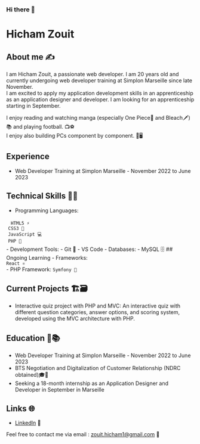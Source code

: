 ### Hi there 👋

# Hicham Zouit

## About me ✍️
I am Hicham Zouit, a passionate web developer. I am 20 years old and currently undergoing web developer training at Simplon Marseille since late November.<br>I am excited to apply my application development skills in an apprenticeship as an application designer and developer. I am looking for an apprenticeship starting in September.

I enjoy reading and watching manga (especially One Piece👒 and Bleach🗡️)📚 and playing football. 📺⚽️
<br>I enjoy also building PCs component by component. 🔧🖥

## Experience
- Web Developer Training at Simplon Marseille - November 2022 to June 2023

## Technical Skills 👨‍💻
- Programming Languages: <br>
<div style="padding: 5px;">
    <code> HTML5 ⚡️</code><br>
    <code>CSS3 🎨</code><br>
    <code>JavaScript 💻</code><br>
    <code>PHP 🐘</code>
</div>
- Development Tools: 
    - Git 🐙
    - VS Code
- Databases: 
    - MySQL 🗄️
## Ongoing Learning
- Frameworks:<br>
  <code>React ⚛️</code> <br>
- PHP Framework:  
   <code>Symfony 🎵</code> 

## Current Projects 🏗️🗃️
- Interactive quiz project with PHP and MVC: An interactive quiz with different question categories, answer options, and scoring system, developed using the MVC architecture with PHP.

## Education 🏫📚
- Web Developer Training at Simplon Marseille - November 2022 to June 2023
- BTS Negotiation and Digitalization of Customer Relationship (NDRC obtained)🎓📜
- Seeking a 18-month internship as an Application Designer and Developer in September in Marseille

## Links 🌐
- [LinkedIn](https://www.linkedin.com/in/hicham-zouit-2a46701b9/) 💼

Feel free to contact me via email : zouit.hicham1@gmail.com 📧
